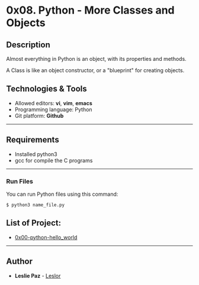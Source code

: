 # 0x08. Python - More Classes and Objects
## Description
Almost everything in Python is an object, with its properties and methods.

A Class is like an object constructor, or a "blueprint" for creating objects.

## Technologies & Tools
+ Allowed editors: **vi**, **vim**, **emacs**
+ Programming language: Python
+ Git platform: **Github**
---

## Requirements
* Installed python3
* gcc for compile the C programs
---


### Run Files
You can run Python files using this command:
```
$ python3 name_file.py
```
## List of Project:
* [0x00-python-hello_world](https://github.com/Leslor/holbertonschool-higher_level_programming/tree/master/0x00-python-hello_world)

---

## Author
* **Leslie Paz** - [Leslor](https://github.com/Leslor)
